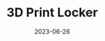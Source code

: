 ---
layout: default
title: 3D Print Locker
modal-id: 7
date: 2023-06-26
img: Locker-IRL.jpg
img_cap: Fully loaded locker
img1: 3DPrintLocker.png
img1_cap: Solidworks assembly of the locker
img2: Prototype-Locker.jpg
img2_cap: Single Cell Prototype
alt: image-alt
link: https://teams.microsoft.com/l/channel/19%3a15d65e01b85943fb8ca917bf1afea2ef%40thread.tacv2/Pickup%2520Locker?groupId=99e94daf-6370-449c-a7bc-31db42f2650d&tenantId=8d84067d-9ad7-4572-9b10-133d36462aaa
project-date: Summer 23
client: Florida Polytechnic Makerspace
category: Mechanical Engineering
description: "&nbsp;&nbsp;&nbsp;&nbsp;In response to the challenges faced by students requiring access to prints outside conventional hours, I embarked on an engineering initiative. The inspiration arose during a visit to an Amazon Locker, where I recognized the potential to address this issue. I conceptualized the development of a scaled-down automated pickup system to facilitate 24/7 access to prints for students, thus optimizing the process.
<br><br>
&nbsp;&nbsp;&nbsp;&nbsp;To initiate the project, I swiftly commenced work and crafted a proof-of-concept single-cell prototype. Armed with a compelling vision, I presented the concept to my supervisor, seeking additional funding for its realization. Securing the necessary resources, including addressing unforeseen high acrylic costs, enabled the progression to full-scale development.
<br><br>
&nbsp;&nbsp;&nbsp;&nbsp;Over a span of several weeks, I meticulously designed a 16-cell version of the system using Solidworks. The final design comprised five 100x200 mm cells, nine 200x200 mm cells (as featured in the prototype), and two 100x300 mm cells tailored specifically to accommodate filament and lengthy print deliveries."
outcome: "&nbsp;&nbsp;&nbsp;&nbsp;The successful completion of this project yielded invaluable learning experiences and notable accomplishments. A significant achievement included the proficient implementation of compliant 3D printed components for the latches, thereby significantly enhancing the system's functionality and durability.
<br><br>
&nbsp;&nbsp;&nbsp;&nbsp;Furthermore, this endeavor involved the management of a complex SolidWorks assembly, comprising approximately 230 components. This task presented a substantial learning curve, fostering the expansion of my expertise and confidence in handling intricate engineering designs.
<br><br>
&nbsp;&nbsp;&nbsp;&nbsp;A pivotal facet of this project entailed the integration of EEPROM memory onto an Arduino board. This strategic addition allowed the system to retain cell object states, even in the event of a power outage, ensuring uninterrupted user experiences and mitigating disruptions.
<br><br>
&nbsp;&nbsp;&nbsp;&nbsp;Most notably, this endeavor culminated in the resolution of a tangible real-world problem and the creation of a robust, user-friendly product. The automated pickup system developed will continue to serve the student community well beyond my graduation, leaving a lasting impact on campus life.
<br><br>
&nbsp;&nbsp;&nbsp;&nbsp;This project serves as a testament to my proficiency in conceiving, designing, and implementing innovative solutions, solidifying my commitment to engineering and problem-solving. I eagerly anticipate adding this achievement to my portfolio, as it exemplifies my dedication to effecting meaningful technological advancements."
---